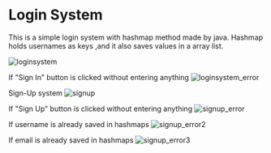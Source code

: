 # Login System
 This is a simple login system with hashmap method made by java. Hashmap holds usernames as keys ,and it also saves values in a array list.
 
![loginsystem](https://user-images.githubusercontent.com/88515143/190690521-ed67658e-6a7c-4165-b096-b32fb08c6e80.PNG)

If "Sign In" button is clicked without entering anything
![loginsystem_error](https://user-images.githubusercontent.com/88515143/190690668-e5d08cd3-e8dc-4372-b115-91c1874fbbd1.PNG)

Sign-Up system
![signup](https://user-images.githubusercontent.com/88515143/190690885-8fbd8956-47fc-426b-a7fa-6fc894800cce.PNG)


If "Sign Up" button is clicked without entering anything
![signup_error](https://user-images.githubusercontent.com/88515143/190690727-9d576232-9a01-4811-8bf0-6d4bdc9547bf.PNG)

If username is already saved in hashmaps
![signup_error2](https://user-images.githubusercontent.com/88515143/190690795-887c182c-b215-4fe3-9a03-6f68694e50a7.PNG)

If email is already saved in hashmaps
![signup_error3](https://user-images.githubusercontent.com/88515143/190690844-55d3fe7c-b028-4370-923d-f99198fb7c52.PNG)
